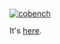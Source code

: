 [![cobench](https://github.com/cqfn/bench/actions/workflows/cobench.yml/badge.svg)](https://github.com/cqfn/bench/actions/workflows/cobench.yml)

It's [here](https://www.cqfn.org/bench/).
